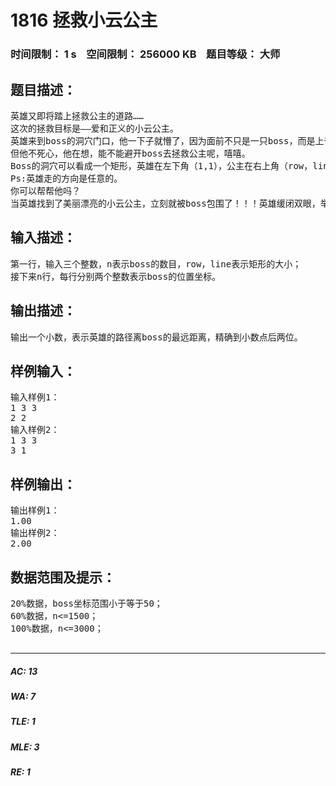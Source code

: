 # 1816 拯救小云公主   
### 时间限制： 1 s&nbsp;&nbsp;&nbsp;&nbsp;空间限制： 256000 KB&nbsp;&nbsp;&nbsp;&nbsp;题目等级： 大师  
## 题目描述：  

<pre>
英雄又即将踏上拯救公主的道路……
这次的拯救目标是——爱和正义的小云公主。
英雄来到boss的洞穴门口，他一下子就懵了，因为面前不只是一只boss，而是上千只boss。当英雄意识到自己还是等级1的时候，他明白这就是一个不可能完成的任务。
但他不死心，他在想，能不能避开boss去拯救公主呢，嘻嘻。
Boss的洞穴可以看成一个矩形，英雄在左下角（1,1），公主在右上角（row，line）。英雄为了避开boss，当然是离boss距离越远越好了，所以英雄决定找一条路径使到距离boss的最短距离最远。
Ps:英雄走的方向是任意的。
你可以帮帮他吗？
当英雄找到了美丽漂亮的小云公主，立刻就被boss包围了！！！英雄缓闭双眼，举手轻挥，白光一闪后使用了回城卷轴，回到了城堡，但只有小云公主回去了……因为英雄忘了进入回城的法阵了。
</pre>
  
  
## 输入描述：  

<pre>
第一行，输入三个整数，n表示boss的数目，row，line表示矩形的大小；
接下来n行，每行分别两个整数表示boss的位置坐标。
</pre>
  
  
## 输出描述：  

<pre>
输出一个小数，表示英雄的路径离boss的最远距离，精确到小数点后两位。
</pre>
  
  
## 样例输入：  

<pre>
输入样例1：
1 3 3
2 2 
输入样例2：
1 3 3
3 1
</pre>
  
  
## 样例输出：  

<pre>
输出样例1：
1.00
输出样例2：
2.00
</pre>
  
  
## 数据范围及提示：  

<pre>
20%数据，boss坐标范围小于等于50；
60%数据，n<=1500；
100%数据，n<=3000；
 
</pre>
  
  
***  

##### AC: 13  
##### WA: 7  
##### TLE: 1  
##### MLE: 3  
##### RE: 1  
